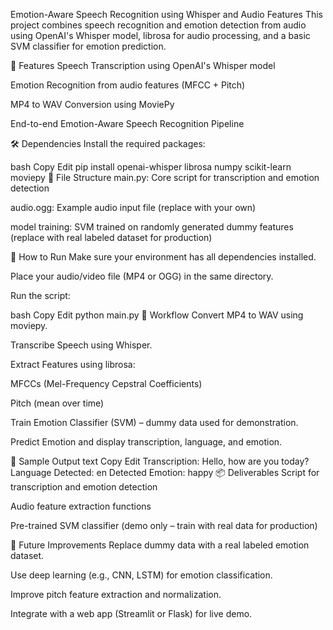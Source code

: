 Emotion-Aware Speech Recognition using Whisper and Audio Features
This project combines speech recognition and emotion detection from audio using OpenAI's Whisper model, librosa for audio processing, and a basic SVM classifier for emotion prediction.

📌 Features
Speech Transcription using OpenAI's Whisper model

Emotion Recognition from audio features (MFCC + Pitch)

MP4 to WAV Conversion using MoviePy

End-to-end Emotion-Aware Speech Recognition Pipeline

🛠️ Dependencies
Install the required packages:

bash
Copy
Edit
pip install openai-whisper librosa numpy scikit-learn moviepy
📂 File Structure
main.py: Core script for transcription and emotion detection

audio.ogg: Example audio input file (replace with your own)

model training: SVM trained on randomly generated dummy features (replace with real labeled dataset for production)

🚀 How to Run
Make sure your environment has all dependencies installed.

Place your audio/video file (MP4 or OGG) in the same directory.

Run the script:

bash
Copy
Edit
python main.py
🧠 Workflow
Convert MP4 to WAV using moviepy.

Transcribe Speech using Whisper.

Extract Features using librosa:

MFCCs (Mel-Frequency Cepstral Coefficients)

Pitch (mean over time)

Train Emotion Classifier (SVM) – dummy data used for demonstration.

Predict Emotion and display transcription, language, and emotion.

🎯 Sample Output
text
Copy
Edit
Transcription: Hello, how are you today?
Language Detected: en
Detected Emotion: happy
📦 Deliverables
Script for transcription and emotion detection

Audio feature extraction functions

Pre-trained SVM classifier (demo only – train with real data for production)

🔬 Future Improvements
Replace dummy data with a real labeled emotion dataset.

Use deep learning (e.g., CNN, LSTM) for emotion classification.

Improve pitch feature extraction and normalization.

Integrate with a web app (Streamlit or Flask) for live demo.

